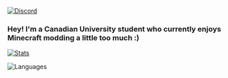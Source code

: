 [![Discord](https://img.shields.io/discord/862005828219174913?label=discord)](https://discord.gg/4fcsmF2VHK)

### Hey! I'm a Canadian University student who currently enjoys Minecraft modding a little too much :)

[![Stats](https://github-readme-stats.vercel.app/api?username=mosharky&show_icons=true&theme=dark)](https://github.com/mosharky)

![Languages](https://github-readme-stats.vercel.app/api/top-langs/?username=mosharky&layout=compact&theme=dark)

